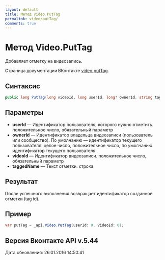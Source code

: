 ```yaml
---
layout: default
title: Метод Video.PutTag
permalink: video/putTag/
comments: true
---
```

# Метод Video.PutTag
Добавляет отметку на видеозапись.

Страница документации ВКонтакте [video.putTag](https://vk.com/dev/video.putTag).

## Синтаксис
``` csharp
public long PutTag(long videoId, long userId, long? ownerId, string taggedName)
```

## Параметры
+ **userId** — Идентификатор пользователя, которого нужно отметить. положительное число, обязательный параметр
+ **ownerId** — Идентификатор владельца видеозаписи (пользователь или сообщество). По умолчанию — идентификатор текущего пользователя. целое число, положительное число, по умолчанию идентификатор текущего пользователя
+ **videoId** — Идентификатор видеозаписи. положительное число, обязательный параметр
+ **taggedName** — Текст отметки. строка

## Результат
После успешного выполнения возвращает идентификатор созданной отметки (tag id).

## Пример
``` csharp
var putTag = _api.Video.PutTag(userId: 0, videoId: 0);
```

## Версия Вконтакте API v.5.44
Дата обновления: 26.01.2016 14:50:41
